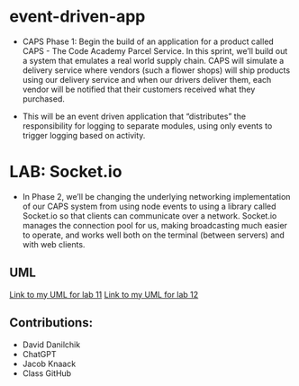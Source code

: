 # event-driven-app
- CAPS Phase 1: Begin the build of an application for a product called CAPS - The Code Academy Parcel Service. In this sprint, we’ll build out a system that emulates a real world supply chain. CAPS will simulate a delivery service where vendors (such a flower shops) will ship products using our delivery service and when our drivers deliver them, each vendor will be notified that their customers received what they purchased.

- This will be an event driven application that “distributes” the responsibility for logging to separate modules, using only events to trigger logging based on activity.

# LAB: Socket.io
- In Phase 2, we’ll be changing the underlying networking implementation of our CAPS system from using node events to using a library called Socket.io so that clients can communicate over a network. Socket.io manages the connection pool for us, making broadcasting much easier to operate, and works well both on the terminal (between servers) and with web clients.

## UML
[Link to my UML for lab 11](./WhiteBoard//Lab11%20401.jpg)
[Link to my UML for lab 12](./WhiteBoard/image0%20(2).jpeg)

## Contributions:
- David Danilchik
- ChatGPT
- Jacob Knaack
- Class GitHub

